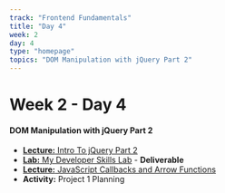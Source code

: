 ```yaml
---
track: "Frontend Fundamentals"
title: "Day 4"
week: 2
day: 4
type: "homepage"
topics: "DOM Manipulation with jQuery Part 2"
---
```


# Week 2 - Day 4

#### DOM Manipulation with jQuery Part 2

- [**Lecture:** Intro To jQuery Part 2](/frontend-fundamentals/week-2/day-4/lecture-materials/intro-to-jquery-part-2/)
- [**Lab:** My Developer Skills Lab](/frontend-fundamentals/week-2/day-4/labs/my-developer-skills-lab/) - **Deliverable**
- [**Lecture:** JavaScript Callbacks and Arrow Functions](/frontend-fundamentals/week-2/day-4/lecture-materials/javascript-callbacks-and-arrow-functions/)
- **Activity:** Project 1 Planning
